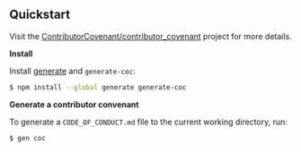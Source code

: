 ## Quickstart

Visit the [ContributorCovenant/contributor_covenant](https://github.com/ContributorCovenant/contributor_covenant) project for more details.

**Install**

Install [generate][] and `generate-coc`:

```sh
$ npm install --global generate generate-coc
```

**Generate a contributor convenant**

To generate a `CODE_OF_CONDUCT.md` file to the current working directory, run:

```sh
$ gen coc
```

[generate]: https://github.com/generate/generate